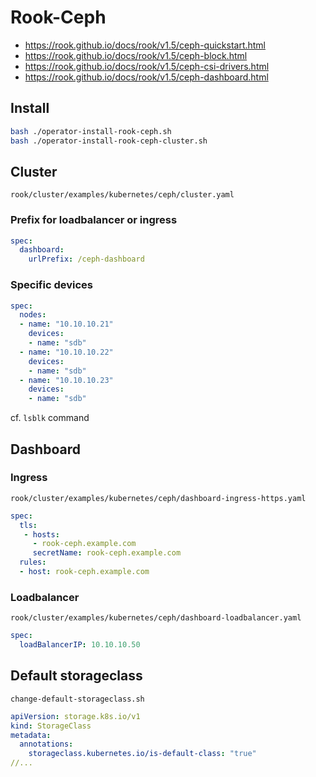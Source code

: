 # Rook-Ceph

- https://rook.github.io/docs/rook/v1.5/ceph-quickstart.html
- https://rook.github.io/docs/rook/v1.5/ceph-block.html
- https://rook.github.io/docs/rook/v1.5/ceph-csi-drivers.html
- https://rook.github.io/docs/rook/v1.5/ceph-dashboard.html

## Install

```bash
bash ./operator-install-rook-ceph.sh
bash ./operator-install-rook-ceph-cluster.sh
```

## Cluster

`rook/cluster/examples/kubernetes/ceph/cluster.yaml`

### Prefix for loadbalancer or ingress

```yaml
spec:
  dashboard:
    urlPrefix: /ceph-dashboard
```

### Specific devices

```yaml
spec:
  nodes:
  - name: "10.10.10.21"
    devices:
    - name: "sdb"
  - name: "10.10.10.22"
    devices:
    - name: "sdb"
  - name: "10.10.10.23"
    devices:
    - name: "sdb"
```

cf. `lsblk` command

## Dashboard

### Ingress

`rook/cluster/examples/kubernetes/ceph/dashboard-ingress-https.yaml`

```yaml
spec:
  tls:
   - hosts:
     - rook-ceph.example.com
     secretName: rook-ceph.example.com
  rules:
  - host: rook-ceph.example.com
```

### Loadbalancer

`rook/cluster/examples/kubernetes/ceph/dashboard-loadbalancer.yaml`

```yaml
spec:
  loadBalancerIP: 10.10.10.50
```

## Default storageclass

`change-default-storageclass.sh`

```yaml
apiVersion: storage.k8s.io/v1
kind: StorageClass
metadata:
  annotations:
    storageclass.kubernetes.io/is-default-class: "true"
//...
```
